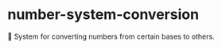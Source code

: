 # number-system-conversion
:arrows_counterclockwise: System for converting numbers from certain bases to others.
